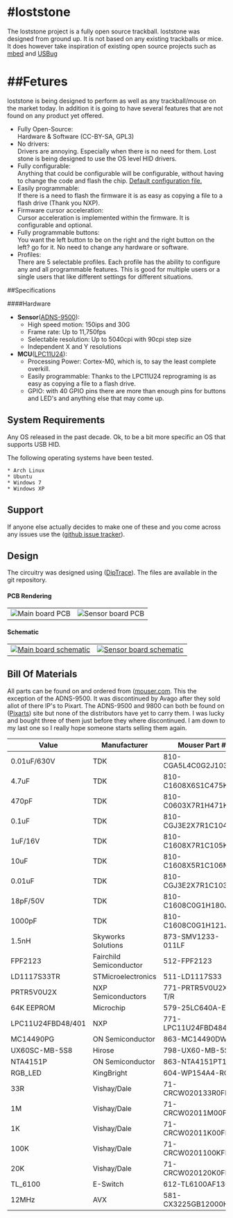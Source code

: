 #loststone
=========

The loststone project is a fully open source trackball. loststone was designed
from ground up. It is not based on any existing trackballs or mice. It does however take
inspiration of existing open source projects such as [mbed](http://mbed.org) and
[USBug](http://squonk42.github.com/USBug/)

##Fetures
=========

loststone is being designed to perform as well as any trackball/mouse on the
market today. In addition it is going to have several features that are not found
on any product yet offered.

   * Fully Open-Source:<br>
     Hardware & Software (CC-BY-SA, GPL3)
   * No drivers:<br>
     Drivers are annoying. Especially when there is no need for them. Lost stone
     is being designed to use the OS level HID drivers.
   * Fully configurable:<br>
     Anything that could be configurable will be configurable, without having
     to change the code and flash the chip. [Default configuration file.](https://github.com/Majoros/loststone/blob/master/config/loststone.cfg)
   * Easily programmable:<br>
     If there is a need to flash the firmware it is as easy as copying a file to
     a flash drive (Thank you NXP).
   * Firmware cursor acceleration:<br>
     Cursor acceleration is implemented within the firmware. It is configurable and optional.
   * Fully programmable buttons:<br>
     You want the left button to be on the right and the right button on the
     left? go for it. No need to change any hardware or software.
   * Profiles:<br>
     There are 5 selectable profiles. Each profile has the ability to configure
     any and all programmable features. This is good for multiple users or a
     single users that like different settings for different situations.

##Specifications

####Hardware

   * **Sensor**([ADNS-9500](http://www.pixart.com.tw/product_data_table.asp?ToPage=1&productclassify_id=1&productclassify2_id=3)):
     * High speed motion: 150ips and 30G
     * Frame rate: Up to 11,750fps
     * Selectable resolution: Up to 5040cpi with 90cpi step size
     * Independent X and Y resolutions
   * **MCU**([LPC11U24](http://www.nxp.com/products/microcontrollers/cortex_m0_m0/LPC11U24FBD48.html)):
     * Processing Power: Cortex-M0, which is, to say the least complete overkill.
     * Easily programmable: Thanks to the LPC11U24 reprograming is as easy as
       copying a file to a flash drive.
     * GPIO: with 40 GPIO pins there are more than enough pins for buttons and
       LED's and anything else that may come up.

## System Requirements

Any OS released in the past decade.  Ok, to be a bit more specific an OS that supports USB HID.

The following operating systems have been tested.

    * Arch Linux
    * Ubuntu
    * Windows 7
    * Windows XP

## Support

If anyone else actually decides to make one of these and you come across any issues use the ([github issue
tracker](https://github.com/Majoros/loststone/issues)).

## Design

The circuitry was designed using ([DipTrace](http://www.diptrace.com/)). The files are available in the git repository.

#### PCB Rendering

<table>
  <tr>
    <td>
        <img alt="Main board PCB" src="https://raw.github.com/Majoros/loststone/master/images/main_board_top.png"
    </td>
    <td>
        <img alt="Sensor board PCB" src="https://raw.github.com/Majoros/loststone/master/images/sensor_board_top.png" >
    </td>
  </tr>
</table>

#### Schematic

<table>
  <tr>
    <td>
        <a href="https://github.com/Majoros/loststone/raw/master/docs/main_board_schematic.pdf" >
        <img alt="Main board schematic" src="https://raw.github.com/Majoros/loststone/master/images/main_board_schematic.png" >
        </a>
    </td>
    <td>
        <a href="https://github.com/Majoros/loststone/raw/master/docs/sensor_board_schematic.pdf" >
        <img alt="Sensor board schematic" src="https://raw.github.com/Majoros/loststone/master/images/sensor_board_schimatic.png" >
        </a>
    </td>
  </tr>
</table>

## Bill Of Materials

All parts can be found on and ordered from
([mouser.com](http://www.mouser.com/ProjectManager/ProjectDetail.aspx?AccessID=e7c9313214). This the exception of the
ADNS-9500. It was discontinued by Avago after they sold allot of there IP's to Pixart. The ADNS-9500 and 9800 can both
be found on ([Pixarts](http://www.pixart.com.tw/product_data_table.asp?ToPage=1&productclassify_id=1&productclassify2_id=3))
site but none of the distributors have yet to carry them. I was lucky and bought three of them just
before they where discontinued. I am down to my last one so I really hope someone starts selling them again.


| Value |  Manufacturer |   Mouser Part # |  Quantity |
| -------------------- | ----------------------- | -------------------- | --- | 
| 0.01uF/630V | TDK | 810-CGA5L4C0G2J103J | 1
| 4.7uF |   TDK | 810-C1608X6S1C475K  | 2
| 470pF |   TDK | 810-C0603X7R1H471K  | 1
| 0.1uF |   TDK | 810-CGJ3E2X7R1C104K | 9
| 1uF/16V | TDK | 810-C1608X7R1C105K  | 1
| 10uF |    TDK | 810-C1608X5R1C106M  | 3
| 0.01uF |  TDK | 810-CGJ3E2X7R1C103K | 2
| 18pF/50V |    TDK | 810-C1608C0G1H180J  | 2
| 1000pF |  TDK | 810-C1608C0G1H121J  | 2
| 1.5nH |   Skyworks Solutions  | 873-SMV1233-011LF   | 4
| FPF2123 | Fairchild Semiconductor | 512-FPF2123 | 1
| LD1117S33TR | STMicroelectronics  | 511-LD1117S33   | 1
| PRTR5V0U2X |  NXP Semiconductors  | 771-PRTR5V0U2X-T/R  | 1
| 64K EEPROM |  Microchip   | 579-25LC640A-E/SN   | 1
| LPC11U24FBD48/401 |   NXP | 771-LPC11U24FBD48401    | 1
| MC14490PG |   ON Semiconductor    | 863-MC14490DWG  | 2
| UX60SC-MB-5S8 |   Hirose  | 798-UX60-MB-5S8 | 1
| NTA4151P |    ON Semiconductor    | 863-NTA4151PT1G | 1
| RGB_LED | KingBright  | 604-WP154A4-RGB | 1
| 33R | Vishay/Dale | 71-CRCW020133R0FNED | 5
| 1M |  Vishay/Dale | 71-CRCW02011M00FKED | 1
| 1K |  Vishay/Dale | 71-CRCW02011K00FNED | 2
| 100K |    Vishay/Dale | 71-CRCW0201100KFKED | 1
| 20K | Vishay/Dale | 71-CRCW020120K0FKED | 1
| TL_6100 | E-Switch    | 612-TL6100AF130QP   | 2
| 12MHz |   AVX | 581-CX3225GB12000HE | 1

